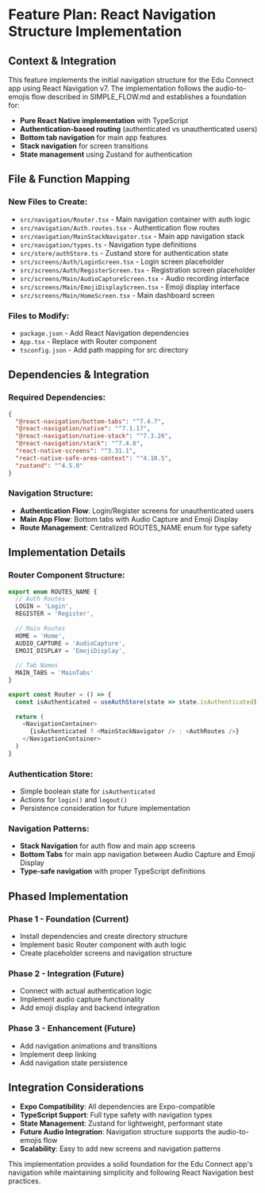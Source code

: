 # Feature Plan: React Navigation Structure Implementation

## Context & Integration

This feature implements the initial navigation structure for the Edu Connect app using React Navigation v7. The implementation follows the audio-to-emojis flow described in SIMPLE_FLOW.md and establishes a foundation for:

- **Pure React Native implementation** with TypeScript
- **Authentication-based routing** (authenticated vs unauthenticated users)
- **Bottom tab navigation** for main app features
- **Stack navigation** for screen transitions
- **State management** using Zustand for authentication

## File & Function Mapping

### New Files to Create:
- `src/navigation/Router.tsx` - Main navigation container with auth logic
- `src/navigation/Auth.routes.tsx` - Authentication flow routes
- `src/navigation/MainStackNavigator.tsx` - Main app navigation stack
- `src/navigation/types.ts` - Navigation type definitions
- `src/store/authStore.ts` - Zustand store for authentication state
- `src/screens/Auth/LoginScreen.tsx` - Login screen placeholder
- `src/screens/Auth/RegisterScreen.tsx` - Registration screen placeholder
- `src/screens/Main/AudioCaptureScreen.tsx` - Audio recording interface
- `src/screens/Main/EmojiDisplayScreen.tsx` - Emoji display interface
- `src/screens/Main/HomeScreen.tsx` - Main dashboard screen

### Files to Modify:
- `package.json` - Add React Navigation dependencies
- `App.tsx` - Replace with Router component
- `tsconfig.json` - Add path mapping for src directory

## Dependencies & Integration

### Required Dependencies:
```json
{
  "@react-navigation/bottom-tabs": "^7.4.7",
  "@react-navigation/native": "^7.1.17", 
  "@react-navigation/native-stack": "^7.3.26",
  "@react-navigation/stack": "^7.4.8",
  "react-native-screens": "^3.31.1",
  "react-native-safe-area-context": "^4.10.5",
  "zustand": "^4.5.0"
}
```

### Navigation Structure:
- **Authentication Flow**: Login/Register screens for unauthenticated users
- **Main App Flow**: Bottom tabs with Audio Capture and Emoji Display
- **Route Management**: Centralized ROUTES_NAME enum for type safety

## Implementation Details

### Router Component Structure:
```typescript
export enum ROUTES_NAME {
  // Auth Routes
  LOGIN = 'Login',
  REGISTER = 'Register',
  
  // Main Routes  
  HOME = 'Home',
  AUDIO_CAPTURE = 'AudioCapture',
  EMOJI_DISPLAY = 'EmojiDisplay',
  
  // Tab Names
  MAIN_TABS = 'MainTabs'
}

export const Router = () => {
  const isAuthenticated = useAuthStore(state => state.isAuthenticated)
  
  return (
    <NavigationContainer>
      {isAuthenticated ? <MainStackNavigator /> : <AuthRoutes />}
    </NavigationContainer>
  )
}
```

### Authentication Store:
- Simple boolean state for `isAuthenticated`
- Actions for `login()` and `logout()`
- Persistence consideration for future implementation

### Navigation Patterns:
- **Stack Navigation** for auth flow and main app screens
- **Bottom Tabs** for main app navigation between Audio Capture and Emoji Display
- **Type-safe navigation** with proper TypeScript definitions

## Phased Implementation

### Phase 1 - Foundation (Current)
- Install dependencies and create directory structure
- Implement basic Router component with auth logic
- Create placeholder screens and navigation structure

### Phase 2 - Integration (Future)
- Connect with actual authentication logic
- Implement audio capture functionality
- Add emoji display and backend integration

### Phase 3 - Enhancement (Future)
- Add navigation animations and transitions
- Implement deep linking
- Add navigation state persistence

## Integration Considerations

- **Expo Compatibility**: All dependencies are Expo-compatible
- **TypeScript Support**: Full type safety with navigation types
- **State Management**: Zustand for lightweight, performant state
- **Future Audio Integration**: Navigation structure supports the audio-to-emojis flow
- **Scalability**: Easy to add new screens and navigation patterns

This implementation provides a solid foundation for the Edu Connect app's navigation while maintaining simplicity and following React Navigation best practices.
